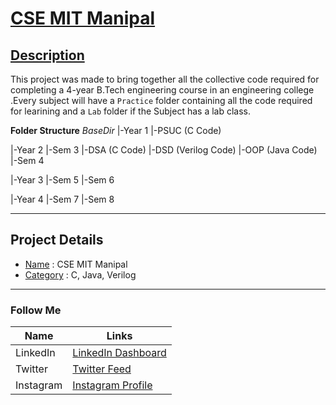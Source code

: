 # <ins> CSE MIT Manipal </ins>

## <ins> Description </ins>

This project was made to bring together all the collective code required for completing a 4-year 
B.Tech engineering course in an engineering college .Every subject will have a `Practice` folder 
containing all the code required for learining and a `Lab` folder if the Subject has a lab class.

**Folder Structure**
*BaseDir*
  |-Year 1
    |-PSUC (C Code)
    
  |-Year 2
    |-Sem 3
      |-DSA (C Code)
      |-DSD (Verilog Code)
      |-OOP (Java Code)
    |-Sem 4
    
  |-Year 3
    |-Sem 5
    |-Sem 6
  
  |-Year 4
    |-Sem 7
    |-Sem 8

---


## Project Details
* <ins>Name</ins> :  CSE MIT Manipal
* <ins>Category</ins> :  C, Java, Verilog

---

### Follow Me ###
| Name    | Links   |
| ------- | ------------ |
| LinkedIn  | [LinkedIn Dashboard](https://www.linkedin.com/in/angad-sandhu-183290198/) |
| Twitter | [Twitter Feed](https://twitter.com/Sandhu_inqui) |
| Instagram | [Instagram Profile](https://www.npmjs.com/package/json) |

